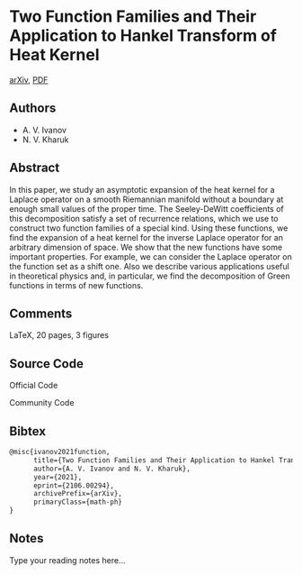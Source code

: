 
# Two Function Families and Their Application to Hankel Transform of Heat Kernel

[arXiv](https://arxiv.org/abs/2106.0294), [PDF](https://arxiv.org/pdf/2106.0294.pdf)

## Authors

- A. V. Ivanov
- N. V. Kharuk

## Abstract

In this paper, we study an asymptotic expansion of the heat kernel for a Laplace operator on a smooth Riemannian manifold without a boundary at enough small values of the proper time. The Seeley-DeWitt coefficients of this decomposition satisfy a set of recurrence relations, which we use to construct two function families of a special kind. Using these functions, we find the expansion of a heat kernel for the inverse Laplace operator for an arbitrary dimension of space. We show that the new functions have some important properties. For example, we can consider the Laplace operator on the function set as a shift one. Also we describe various applications useful in theoretical physics and, in particular, we find the decomposition of Green functions in terms of new functions.

## Comments

LaTeX, 20 pages, 3 figures

## Source Code

Official Code



Community Code



## Bibtex

```tex
@misc{ivanov2021function,
      title={Two Function Families and Their Application to Hankel Transform of Heat Kernel}, 
      author={A. V. Ivanov and N. V. Kharuk},
      year={2021},
      eprint={2106.00294},
      archivePrefix={arXiv},
      primaryClass={math-ph}
}
```

## Notes

Type your reading notes here...

